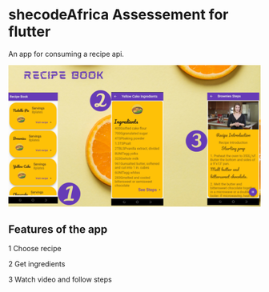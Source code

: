 # shecodeAfrica Assessement for flutter

An app for consuming a recipe api.


![Screens](https://github.com/maqamylee0/SCAMP-C6-Assessment/blob/master/Mokoto%20Glitch%201.png)

## Features of the app
 
 1 Choose recipe

 2 Get ingredients 
 
 3 Watch video and follow steps

